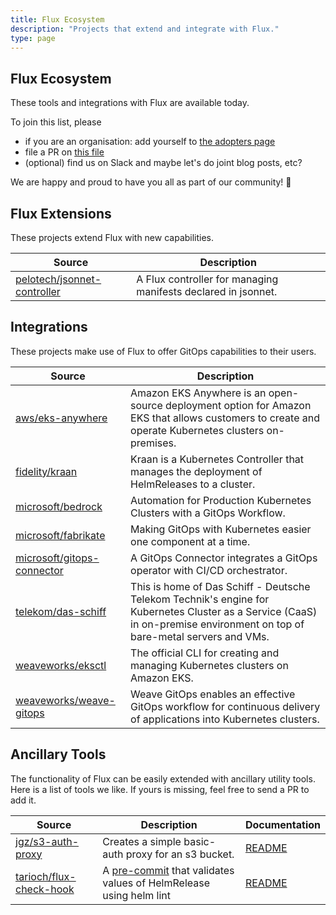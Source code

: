 ```yaml
---
title: Flux Ecosystem
description: "Projects that extend and integrate with Flux."
type: page
---
```


## Flux Ecosystem

These tools and integrations with Flux are available today.

To join this list, please

- if you are an organisation: add yourself to [the adopters page](/adopters)
- file a PR on [this file](https://github.com/fluxcd/website/blob/main/content/en/ecosystem.md)
- (optional) find us on Slack and maybe let's do joint blog posts, etc?

We are happy and proud to have you all as part of our community! :sparkling_heart:

## Flux Extensions

These projects extend Flux with new capabilities.

| Source                                                                        | Description |
| ----------------------------------------------------------------------------- | ----------- |
| [pelotech/jsonnet-controller](https://github.com/pelotech/jsonnet-controller) | A Flux controller for managing manifests declared in jsonnet. |

## Integrations

These projects make use of Flux to offer GitOps capabilities to their users.

| Source                                                                      | Description |
| --------------------------------------------------------------------------- | ----------- |
| [aws/eks-anywhere](https://github.com/aws/eks-anywhere)                     | Amazon EKS Anywhere is an open-source deployment option for Amazon EKS that allows customers to create and operate Kubernetes clusters on-premises. |
| [fidelity/kraan](https://github.com/fidelity/kraan)                         | Kraan is a Kubernetes Controller that manages the deployment of HelmReleases to a cluster. |
| [microsoft/bedrock](https://github.com/microsoft/bedrock)                   | Automation for Production Kubernetes Clusters with a GitOps Workflow. |
| [microsoft/fabrikate](https://github.com/microsoft/fabrikate)               | Making GitOps with Kubernetes easier one component at a time. |
| [microsoft/gitops-connector](https://github.com/microsoft/gitops-connector) | A GitOps Connector integrates a GitOps operator with CI/CD orchestrator. |
| [telekom/das-schiff](https://github.com/telekom/das-schiff)                 | This is home of Das Schiff - Deutsche Telekom Technik's engine for Kubernetes Cluster as a Service (CaaS) in on-premise environment on top of bare-metal servers and VMs. |
| [weaveworks/eksctl](https://github.com/weaveworks/eksctl)                   | The official CLI for creating and managing Kubernetes clusters on Amazon EKS. |
| [weaveworks/weave-gitops](https://github.com/weaveworks/weave-gitops)       | Weave GitOps enables an effective GitOps workflow for continuous delivery of applications into Kubernetes clusters. |

## Ancillary Tools

The functionality of Flux can be easily extended with ancillary utility tools. Here is a list of tools we like. If yours is missing, feel free to send a PR to add it.

| Source                                                                | Description | Documentation |
| --------------------------------------------------------------------- | ----------- | ------------- |
| [jgz/s3-auth-proxy](https://github.com/jgz/s3-auth-proxy)             | Creates a simple basic-auth proxy for an s3 bucket. | [README](https://github.com/jgz/s3-auth-proxy#readme) |
| [tarioch/flux-check-hook](https://github.com/tarioch/flux-check-hook) | A [pre-commit](http://pre-commit.com) that validates values of HelmRelease using helm lint | [README](https://github.com/tarioch/flux-check-hook#readme) |
